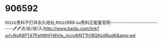 # 906592
tttzzz黑料不打烊永久地址,tttzzz668.su黑料正能量官网----------------------------🖊🖊点/此/进/入/http://www.baidu.com/link?url=NoK8PT47PahMhFH8Vie_jnciyIKNTTtVBQKpill6udK&amp;wd
